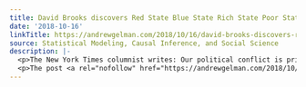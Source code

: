 ```yaml
---
title: David Brooks discovers Red State Blue State Rich State Poor State!
date: '2018-10-16'
linkTitle: https://andrewgelman.com/2018/10/16/david-brooks-discovers-red-state-blue-state-rich-state-poor-state/
source: Statistical Modeling, Causal Inference, and Social Science
description: |-
  <p>The New York Times columnist writes: Our political conflict is primarily a rich, white civil war. It’s between privileged progressives and privileged conservatives. You could say that tribalism is the fruit of privilege. People with more stresses in their lives necessarily pay less attention to politics. . . . I&#8217;ve had some differences with Brooks [&#8230;]</p>
  <p>The post <a rel="nofollow" href="https://andrewgelman.com/2018/10/16/david-brooks-discovers-red-state-blue-state-rich-state-
---
```

